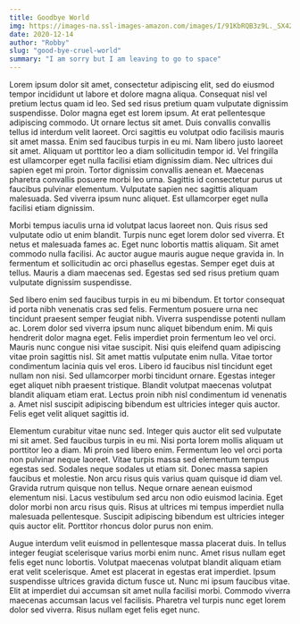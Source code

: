```yaml
---
title: Goodbye World
img: https://images-na.ssl-images-amazon.com/images/I/91KbRQB3z9L._SX425_.jpg
date: 2020-12-14
author: "Robby"
slug: "good-bye-cruel-world"
summary: "I am sorry but I am leaving to go to space"
---
```


Lorem ipsum dolor sit amet, consectetur adipiscing elit, sed do eiusmod tempor incididunt ut labore et dolore magna aliqua. Consequat nisl vel pretium lectus quam id leo. Sed sed risus pretium quam vulputate dignissim suspendisse. Dolor magna eget est lorem ipsum. At erat pellentesque adipiscing commodo. Ut ornare lectus sit amet. Duis convallis convallis tellus id interdum velit laoreet. Orci sagittis eu volutpat odio facilisis mauris sit amet massa. Enim sed faucibus turpis in eu mi. Nam libero justo laoreet sit amet. Aliquam ut porttitor leo a diam sollicitudin tempor id. Vel fringilla est ullamcorper eget nulla facilisi etiam dignissim diam. Nec ultrices dui sapien eget mi proin. Tortor dignissim convallis aenean et. Maecenas pharetra convallis posuere morbi leo urna. Sagittis id consectetur purus ut faucibus pulvinar elementum. Vulputate sapien nec sagittis aliquam malesuada. Sed viverra ipsum nunc aliquet. Est ullamcorper eget nulla facilisi etiam dignissim.

Morbi tempus iaculis urna id volutpat lacus laoreet non. Quis risus sed vulputate odio ut enim blandit. Turpis nunc eget lorem dolor sed viverra. Et netus et malesuada fames ac. Eget nunc lobortis mattis aliquam. Sit amet commodo nulla facilisi. Ac auctor augue mauris augue neque gravida in. In fermentum et sollicitudin ac orci phasellus egestas. Semper eget duis at tellus. Mauris a diam maecenas sed. Egestas sed sed risus pretium quam vulputate dignissim suspendisse.

Sed libero enim sed faucibus turpis in eu mi bibendum. Et tortor consequat id porta nibh venenatis cras sed felis. Fermentum posuere urna nec tincidunt praesent semper feugiat nibh. Viverra suspendisse potenti nullam ac. Lorem dolor sed viverra ipsum nunc aliquet bibendum enim. Mi quis hendrerit dolor magna eget. Felis imperdiet proin fermentum leo vel orci. Mauris nunc congue nisi vitae suscipit. Nisi quis eleifend quam adipiscing vitae proin sagittis nisl. Sit amet mattis vulputate enim nulla. Vitae tortor condimentum lacinia quis vel eros. Libero id faucibus nisl tincidunt eget nullam non nisi. Sed ullamcorper morbi tincidunt ornare. Egestas integer eget aliquet nibh praesent tristique. Blandit volutpat maecenas volutpat blandit aliquam etiam erat. Lectus proin nibh nisl condimentum id venenatis a. Amet nisl suscipit adipiscing bibendum est ultricies integer quis auctor. Felis eget velit aliquet sagittis id.

Elementum curabitur vitae nunc sed. Integer quis auctor elit sed vulputate mi sit amet. Sed faucibus turpis in eu mi. Nisi porta lorem mollis aliquam ut porttitor leo a diam. Mi proin sed libero enim. Fermentum leo vel orci porta non pulvinar neque laoreet. Vitae turpis massa sed elementum tempus egestas sed. Sodales neque sodales ut etiam sit. Donec massa sapien faucibus et molestie. Non arcu risus quis varius quam quisque id diam vel. Gravida rutrum quisque non tellus. Neque ornare aenean euismod elementum nisi. Lacus vestibulum sed arcu non odio euismod lacinia. Eget dolor morbi non arcu risus quis. Risus at ultrices mi tempus imperdiet nulla malesuada pellentesque. Suscipit adipiscing bibendum est ultricies integer quis auctor elit. Porttitor rhoncus dolor purus non enim.

Augue interdum velit euismod in pellentesque massa placerat duis. In tellus integer feugiat scelerisque varius morbi enim nunc. Amet risus nullam eget felis eget nunc lobortis. Volutpat maecenas volutpat blandit aliquam etiam erat velit scelerisque. Amet est placerat in egestas erat imperdiet. Ipsum suspendisse ultrices gravida dictum fusce ut. Nunc mi ipsum faucibus vitae. Elit at imperdiet dui accumsan sit amet nulla facilisi morbi. Commodo viverra maecenas accumsan lacus vel facilisis. Pharetra vel turpis nunc eget lorem dolor sed viverra. Risus nullam eget felis eget nunc.
